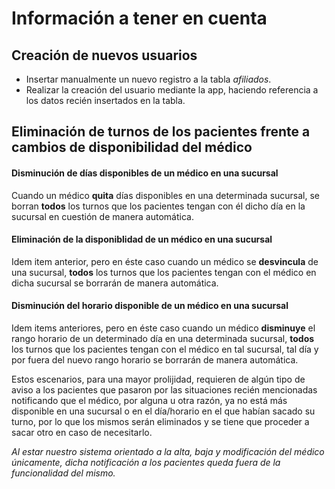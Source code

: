 # Información a tener en cuenta
## Creación de nuevos usuarios
- Insertar manualmente un nuevo registro a la tabla *afiliados*.
- Realizar la creación del usuario mediante la app, haciendo referencia a los datos recién insertados en la tabla.

## Eliminación de turnos de los pacientes frente a cambios de disponibilidad del médico
#### Disminución de días disponibles de un médico en una sucursal
Cuando un médico **quita** días disponibles en una determinada sucursal, se borran **todos** los turnos que los pacientes tengan con él dicho día en la sucursal en cuestión de manera automática.

#### Eliminación de la disponiblidad de un médico en una sucursal
Idem item anterior, pero en éste caso cuando un médico se **desvincula** de una sucursal, **todos** los turnos que los pacientes tengan con el médico en dicha sucursal se borrarán de manera automática.

#### Disminución del horario disponible de un médico en una sucursal
Idem items anteriores, pero en éste caso cuando un médico **disminuye** el rango horario de un determinado día en una determinada sucursal, **todos** los turnos que los pacientes tengan con el médico en tal sucursal, tal día y por fuera del nuevo rango horario se borrarán de manera automática.

Estos escenarios, para una mayor prolijidad, requieren de algún tipo de aviso a los pacientes que pasaron por las situaciones recién mencionadas notificando que el médico, por alguna u otra razón, ya no está más disponible en una sucursal o en el día/horario en el que habían sacado su turno, por lo que los mismos serán eliminados y se tiene que proceder a sacar otro en caso de necesitarlo.

*Al estar nuestro sistema orientado a la alta, baja y modificación del médico únicamente, dicha notificación a los pacientes queda fuera de la funcionalidad del mismo.*
